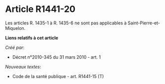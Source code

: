 # Article R1441-20

Les articles R. 1435-1 à R. 1435-6 ne sont pas applicables à Saint-Pierre-et-Miquelon.

**Liens relatifs à cet article**

_Créé par_:

  - Décret n°2010-345 du 31 mars 2010 - art. 1

_Nouveaux textes_:

  - Code de la santé publique - art. R1441-15 (T)

